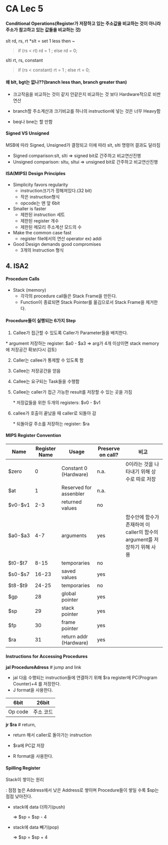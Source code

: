 # CA Lec 5

#### Conditional Operations(Register가 저장하고 있는 주소값을 비교하는 것이 아니라 주소가 참고하고 있는 값들을 비교하는 것)

slt rd, rs, rt      \*slt = set 1 less then ~

> if (rs < rt) rd = 1 ; else rd = 0;

slti rt, rs, constant      

> if (rs < constant) rt = 1 ; else rt = 0;

#### 왜 blt, bgt는 없나??(branch less than, branch greater than)

- 크고작음을 비교하는 것이 같지 안같은지 비교하는 것 보다 Hardware적으로 비싼 연산

- branch할 주소계산과 크기비교를 하나의 instruction에 넣는 것은 너무 Heavy함

- beq나 bne는 할 만함

#### Signed VS Unsigned

MSB에 따라 Signed, Unsigned가 결정되고 이에 따라 slt, slti 명령어 결과도 달라짐

- Signed comparison:slt, slti => signed bit로 간주하고 비교연산진행
- Unsigned comparison: sltu, sltui => unsigned bit로 간주하고 비교연산진행

#### ISA(MIPS) Design Principles

- Simplicity favors regularity
  - instruction크기가 정해져있다.(32 bit)
  - 작은 instruction형식
  - opcode는 맨 앞 6bit
- Smaller is faster
  - 제한된 instruction 세트
  - 제한된 register 개수
  - 제한된 메모리 주소계산 모드의 수
- Make the common case fast
  - register file에서의 연산 operator ex) addi 
- Good Design demands good compromises
  - 3개의 Instruction 형식

## 4. ISA2

#### Procedure Calls

- Stack (memory)
  - 각각의 procedure call들은 Stack Frame을 만든다.
  - Function이 종료되면 Stack Pointer를 옮김으로서 Stack Frame을 제거한다.

#### Procedure들이 실행되는 6가지 Step

1.  Callee가 접근할 수 있도록 Caller가 Parameter들을 배치한다. 

   \* argument 저장하는 register: \$a0 - \$a3 => arg가 4개 이상이면 stack memory에 저장공간 확보(다시 검토) 

2. Caller는 callee가 통제할 수 있도록 함

3. Callee는 저장공간을 얻음

4. Callee는 요구되는 Task들을 수행함 

5. Callee는 caller가 접근 가능한 result를 저장할 수 있는 곳을 가짐

   \* 저장값들을 위한 두개의 registers: \$v0 - \$v1

6. callee가 호출이 끝났을 때 caller로 되돌아 감

   \* 되돌아갈 주소를 저장하는 register: \$ra

#### MIPS Register Convention

| Name     | Register Name | Usage                  | Preserve on call? | 비고                                                         |
| -------- | ------------- | ---------------------- | ----------------- | ------------------------------------------------------------ |
| $zero    | 0             | Constant 0 (Hardware)  | n.a.              | 0이라는 것을 나타내기 위해 상수로 따로 저장                  |
| $at      | 1             | Reserved for assenbler | n.a.              |                                                              |
| $v0-\$v1 | 2-3           | returned values        | no                |                                                              |
| $a0-\$a3 | 4-7           | arguments              | yes               | 함수안에 함수가 존재하여 이 caller의 함수의 argument를 저장하기 위해 사용 |
| $t0-\$t7 | 8-15          | temporaries            | no                |                                                              |
| $s0-\$s7 | 16-23         | saved values           | yes               |                                                              |
| $t8-\$t9 | 24-25         | temporaries            | no                |                                                              |
| $gp      | 28            | global pointer         | yes               |                                                              |
| $sp      | 29            | stack pointer          | yes               |                                                              |
| $fp      | 30            | frame pointer          | yes               |                                                              |
| $ra      | 31            | return addr (Hardware) | yes               |                                                              |

#### Instructions for Accessing Procedures

**jal ProcedureAdress** # jump and link

- jal 다음 수행되는 instruction들에 연결하기 위해 \$ra register에 PC(Program Counter)+4 를 저장한다.
- J format을 사용한다.

| 6bit    | 26bit     |
| ------- | --------- |
| Op code | 주소 코드 |

**jr \$ra**  # return, 

- return 해서 caller로 돌아가는 instruction

- \$ra에 PC값 저장

- R format을 사용한다.

#### Spilling Register

Stack이 쌓이는 원리

: 점점 높은 Address에서 낮은 Address로 쌓이며 Procedure들이 쌓일 수록 \$sp는 점점 낮아진다.

- stack에 data 더하기(push)

  => \$sp = \$sp - 4 

- stack에 data 빼기(pop)

  => \$sp = \$sp + 4




















